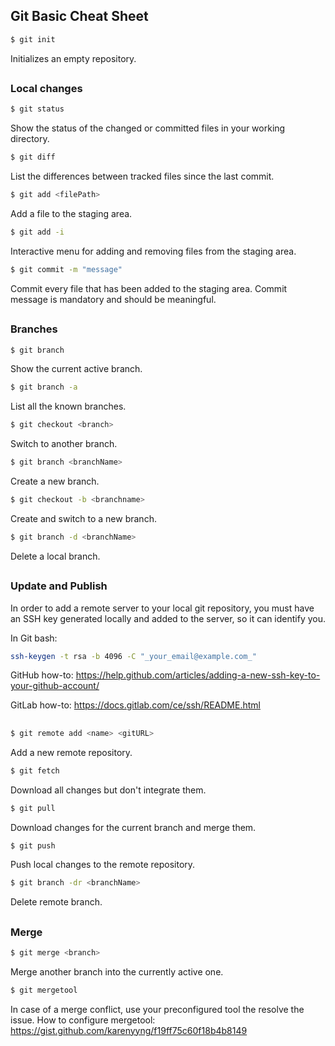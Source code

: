 ## Git Basic Cheat Sheet
```sh
$ git init
```
Initializes an empty repository.
##
### Local changes
```sh
$ git status
```
Show the status of the changed or committed files in your working directory.
```sh
$ git diff
```
List the differences between tracked files since the last commit.
```sh
$ git add <filePath>
```
Add a file to the staging area.

```sh
$ git add -i
```
Interactive menu for adding and removing files from the staging area.

```sh
$ git commit -m "message"
```
Commit every file that has been added to the staging area. Commit message is mandatory and should be meaningful.
##

### Branches
```sh
$ git branch
```
Show the current active branch.
```sh
$ git branch -a
```
List all the known branches.
```sh
$ git checkout <branch>
```
Switch to another branch.
```sh
$ git branch <branchName>
```
Create a new branch.
```sh
$ git checkout -b <branchname>
```
Create and switch to a new branch.
```sh
$ git branch -d <branchName>
```
Delete a local branch.
##

### Update and Publish
In order to add a remote server to your local git repository, you must have an SSH key generated 
locally and added to the server, so it can identify you.

In Git bash:
```sh
ssh-keygen -t rsa -b 4096 -C "_your_email@example.com_"
```

GitHub how-to: 
https://help.github.com/articles/adding-a-new-ssh-key-to-your-github-account/

GitLab how-to:
https://docs.gitlab.com/ce/ssh/README.html
##


```sh
$ git remote add <name> <gitURL>
```
Add a new remote repository.
```sh
$ git fetch 
```
Download all changes but don't integrate them.

```sh
$ git pull
```
Download changes for the current branch and merge them.

```sh
$ git push
```
Push local changes to the remote repository.

```sh
$ git branch -dr <branchName>
```
Delete remote branch.

##
### Merge
```sh
$ git merge <branch>
```
Merge another branch into the currently active one.
```sh
$ git mergetool
```
In case of a merge conflict, use your preconfigured tool the resolve the issue.
How to configure mergetool:
https://gist.github.com/karenyyng/f19ff75c60f18b4b8149